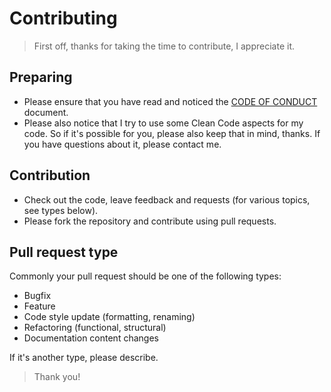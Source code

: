 # Contributing

> First off, thanks for taking the time to contribute, I appreciate it.

## Preparing

- Please ensure that you have read and noticed the [CODE OF CONDUCT](https://github.com/Sven-Seyfert/Au3VidOverlay/blob/master/docs/CODE_OF_CONDUCT.md) document.
- Please also notice that I try to use some Clean Code aspects for my code. So if it's possible for you, please also keep that in mind, thanks. If you have questions about it, please contact me.

## Contribution

- Check out the code, leave feedback and requests (for various topics, see types below).
- Please fork the repository and contribute using pull requests.

## Pull request type

Commonly your pull request should be one of the following types:
- Bugfix
- Feature
- Code style update (formatting, renaming)
- Refactoring (functional, structural)
- Documentation content changes

If it's another type, please describe.

> Thank you!
